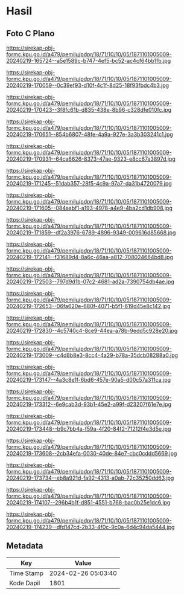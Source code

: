 # Hasil

## Foto C Plano

https://sirekap-obj-formc.kpu.go.id/a479/pemilu/pdpr/18/71/10/10/05/1871101005009-20240219-165724--a5e1589c-b747-4ef5-bc52-ac4cf64bb1fb.jpg

https://sirekap-obj-formc.kpu.go.id/a479/pemilu/pdpr/18/71/10/10/05/1871101005009-20240219-170059--0c39ef93-d10f-4c1f-8d25-18f93fbdc4b3.jpg

https://sirekap-obj-formc.kpu.go.id/a479/pemilu/pdpr/18/71/10/10/05/1871101005009-20240219-170423--3f8fc61b-d835-438e-8b96-c328dfe010fc.jpg

https://sirekap-obj-formc.kpu.go.id/a479/pemilu/pdpr/18/71/10/10/05/1871101005009-20240219-170651--854b6807-48fe-4a9a-927e-3a3b303241c1.jpg

https://sirekap-obj-formc.kpu.go.id/a479/pemilu/pdpr/18/71/10/10/05/1871101005009-20240219-170931--64ca6626-8373-47ae-9323-e8cc67a3897d.jpg

https://sirekap-obj-formc.kpu.go.id/a479/pemilu/pdpr/18/71/10/10/05/1871101005009-20240219-171245--51dab357-28f5-4c9a-97a7-da31b4720079.jpg

https://sirekap-obj-formc.kpu.go.id/a479/pemilu/pdpr/18/71/10/10/05/1871101005009-20240219-171605--084aabf1-a193-4978-a4e9-4ba2cd1db908.jpg

https://sirekap-obj-formc.kpu.go.id/a479/pemilu/pdpr/18/71/10/10/05/1871101005009-20240219-171859--df2a3976-6789-4896-9349-009616d85668.jpg

https://sirekap-obj-formc.kpu.go.id/a479/pemilu/pdpr/18/71/10/10/05/1871101005009-20240219-172141--f31689d4-8a6c-46aa-a812-708024664bd8.jpg

https://sirekap-obj-formc.kpu.go.id/a479/pemilu/pdpr/18/71/10/10/05/1871101005009-20240219-172503--797d9d1b-07c2-4681-ad2a-7390754db4ae.jpg

https://sirekap-obj-formc.kpu.go.id/a479/pemilu/pdpr/18/71/10/10/05/1871101005009-20240219-172653--06fa620e-680f-4071-b5f1-619d45e8c142.jpg

https://sirekap-obj-formc.kpu.go.id/a479/pemilu/pdpr/18/71/10/10/05/1871101005009-20240219-172830--4c5740c4-8ce9-44ea-a78b-9edd5c928e20.jpg

https://sirekap-obj-formc.kpu.go.id/a479/pemilu/pdpr/18/71/10/10/05/1871101005009-20240219-173009--c4d8b8e3-8cc4-4a29-b78a-35dcb08288a0.jpg

https://sirekap-obj-formc.kpu.go.id/a479/pemilu/pdpr/18/71/10/10/05/1871101005009-20240219-173147--4a3c8e1f-6bd6-457e-90a5-d00c57a311ca.jpg

https://sirekap-obj-formc.kpu.go.id/a479/pemilu/pdpr/18/71/10/10/05/1871101005009-20240219-173312--6e9cab3d-93b1-45e2-a99f-d23207f61e7e.jpg

https://sirekap-obj-formc.kpu.go.id/a479/pemilu/pdpr/18/71/10/10/05/1871101005009-20240219-173448--b9c7bb4a-f59a-4f20-84f2-71212f4e3d5e.jpg

https://sirekap-obj-formc.kpu.go.id/a479/pemilu/pdpr/18/71/10/10/05/1871101005009-20240219-173608--2cb34efa-0030-40de-84e7-cbc0cddd5669.jpg

https://sirekap-obj-formc.kpu.go.id/a479/pemilu/pdpr/18/71/10/10/05/1871101005009-20240219-173734--eb8a921d-fa92-4313-a0ab-72c35250dd63.jpg

https://sirekap-obj-formc.kpu.go.id/a479/pemilu/pdpr/18/71/10/10/05/1871101005009-20240219-174107--296b4b1f-d851-4551-b768-bac0b25e1dc6.jpg

https://sirekap-obj-formc.kpu.go.id/a479/pemilu/pdpr/18/71/10/10/05/1871101005009-20240219-174239--dfd147cd-2b33-4f0c-9c0a-6d4c94da5444.jpg


## Metadata

| Key        | Value               |
| ---------- | ------------------- |
| Time Stamp | 2024-02-26 05:03:40 |
| Kode Dapil | 1801                |



